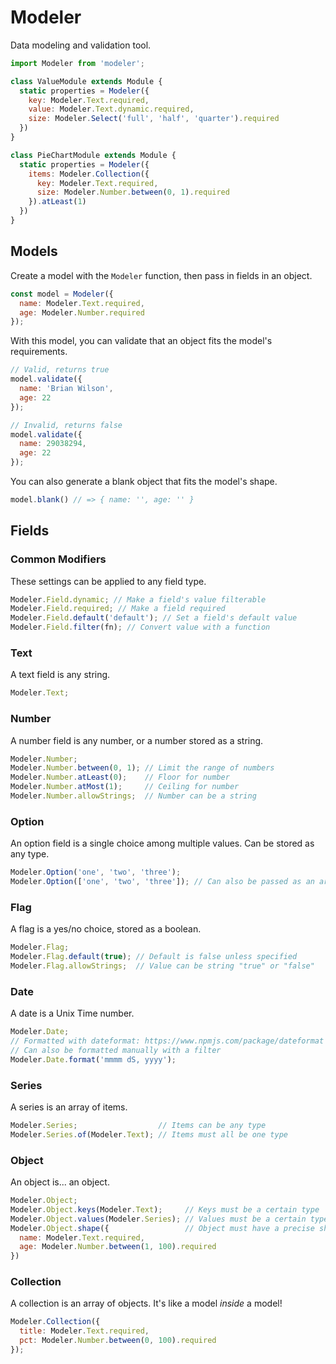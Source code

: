 # Modeler

Data modeling and validation tool.

```js
import Modeler from 'modeler';

class ValueModule extends Module {
  static properties = Modeler({
    key: Modeler.Text.required,
    value: Modeler.Text.dynamic.required,
    size: Modeler.Select('full', 'half', 'quarter').required
  })
}

class PieChartModule extends Module {
  static properties = Modeler({
    items: Modeler.Collection({
      key: Modeler.Text.required,
      size: Modeler.Number.between(0, 1).required
    }).atLeast(1)
  })
}
```

## Models

Create a model with the `Modeler` function, then pass in fields in an object.

```js
const model = Modeler({
  name: Modeler.Text.required,
  age: Modeler.Number.required
});
```

With this model, you can validate that an object fits the model's requirements.

```js
// Valid, returns true
model.validate({
  name: 'Brian Wilson',
  age: 22
});

// Invalid, returns false
model.validate({
  name: 29038294,
  age: 22
});
```

You can also generate a blank object that fits the model's shape.

```js
model.blank() // => { name: '', age: '' }
```

## Fields

### Common Modifiers

These settings can be applied to any field type.

```js
Modeler.Field.dynamic; // Make a field's value filterable
Modeler.Field.required; // Make a field required
Modeler.Field.default('default'); // Set a field's default value
Modeler.Field.filter(fn); // Convert value with a function
```

### Text

A text field is any string.

```js
Modeler.Text;
```

### Number

A number field is any number, or a number stored as a string.

```js
Modeler.Number;
Modeler.Number.between(0, 1); // Limit the range of numbers
Modeler.Number.atLeast(0);    // Floor for number
Modeler.Number.atMost(1);     // Ceiling for number
Modeler.Number.allowStrings;  // Number can be a string
```

### Option

An option field is a single choice among multiple values. Can be stored as any type.

```js
Modeler.Option('one', 'two', 'three');
Modeler.Option(['one', 'two', 'three']); // Can also be passed as an array
```

### Flag

A flag is a yes/no choice, stored as a boolean.

```js
Modeler.Flag;
Modeler.Flag.default(true); // Default is false unless specified
Modeler.Flag.allowStrings;  // Value can be string "true" or "false"
```

### Date

A date is a Unix Time number.

```js
Modeler.Date;
// Formatted with dateformat: https://www.npmjs.com/package/dateformat
// Can also be formatted manually with a filter
Modeler.Date.format('mmmm dS, yyyy');
```

### Series

A series is an array of items.

```js
Modeler.Series;                  // Items can be any type
Modeler.Series.of(Modeler.Text); // Items must all be one type
```

### Object

An object is... an object.

```js
Modeler.Object;
Modeler.Object.keys(Modeler.Text);     // Keys must be a certain type
Modeler.Object.values(Modeler.Series); // Values must be a certain type
Modeler.Object.shape({                 // Object must have a precise shape
  name: Modeler.Text.required,
  age: Modeler.Number.between(1, 100).required
})
```

### Collection

A collection is an array of objects. It's like a model *inside* a model!

```js
Modeler.Collection({
  title: Modeler.Text.required,
  pct: Modeler.Number.between(0, 100).required
});
```
